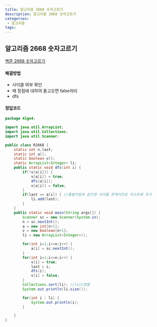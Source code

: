 ```yaml
---
title: 알고리즘 2668 숫자고르기
description: 알고리즘 2668 숫자고르기
categories:
 - 알고리즘  
tags:
---
```

## 알고리즘 2668 숫자고르기
[백준 2668 숫자고르기](https://www.acmicpc.net/problem/2668)  

#### 해결방법  
* 사이클 여부 확인
* 매 정점에 대하여 돌고오면 false처리  
* dfs  

#### 정답코드  
```java
package Algo4;

import java.util.ArrayList;
import java.util.Collections;
import java.util.Scanner;

public class R2668 {
	static int n,last;
	static int a[];
	static boolean v[];
	static ArrayList<Integer> li;
	public static void dfs(int i) {
		if(!v[a[i]]) {
			v[a[i]] = true;
			dfs(a[i]);
			v[a[i]] = false;
		}
		if(last == a[i]) { //출발지점과 같으면 사이클 존재이므로 리스트에 추가
			li.add(last);
		}
	}
	public static void main(String args[]) {
		Scanner sc = new Scanner(System.in);
		n = sc.nextInt();
		a = new int[n+1];
		v = new boolean[n+1];
		li = new ArrayList<Integer>();

		for(int i=1;i<=n;i++) {
			a[i] = sc.nextInt();
		}
		for(int i=1;i<=n;i++) {
			v[i] = true;
			last = i;
			dfs(i);
			v[i] = false;
		}
		Collections.sort(li); //list정렬
		System.out.println(li.size());

		for(int i : li) {
			System.out.println(i);
		}

	}
}


```
